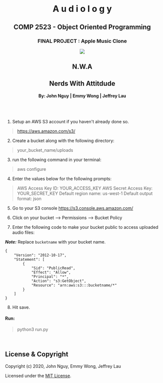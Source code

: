 <br>
<h1 align="center">A u d i o l o g y</h1>
<h2 align="center">COMP 2523 - Object Oriented Programming</h2>
<h3 align="center">FINAL PROJECT : Apple Music Clone</h3>

<p align="center">
<img src="image_assets/audiologyLogoClear.png">
</p>

<h2 align="center">N.W.A</h2>
<h2 align="center">Nerds With Attitdude</h2>
<h4 align="center">By: John Nguy | Emmy Wong | Jeffrey Lau</h4>
<br><br>

1. Setup an AWS S3 account if you haven't already done so. 

> https://aws.amazon.com/s3/

2. Create a bucket along with the following directory:

> your_bucket_name/uploads

3. run the following command in your terminal:

> aws configure

4. Enter the values below for the following prompts:

> AWS Access Key ID: YOUR_ACCESS_KEY
> AWS Secret Access Key: YOUR_SECRET_KEY
> Default region name: us-west-1
> Default output format: json

5. Go to your S3 console https://s3.console.aws.amazon.com/

6. Click on your bucket --> Permissions --> Bucket Policy

7. Enter the following code to make your bucket public to access uploaded audio files:

***Note:*** Replace `bucketname` with your bucket name.

```
{
    "Version": "2012-10-17",
    "Statement": [
        {
            "Sid": "PublicRead",
            "Effect": "Allow",
            "Principal": "*",
            "Action": "s3:GetObject",
            "Resource": "arn:aws:s3:::bucketname/*"
        }
    ]
}
```

8. Hit save.


#### Run:

> python3 run.py

<br>

## License & Copyright

Copyright (c) 2020, John Nguy, Emmy Wong, Jeffrey Lau

Licensed under the [MIT License](license.md).
